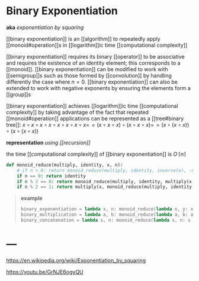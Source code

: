 # Binary Exponentiation

**aka** _exponentiation by squaring_

[[binary exponentiation]] is an [[algorithm]] to repeatedly apply [[monoid#operation]]s in [[logarithm]]ic time [[computational complexity]]

[[binary exponentiation]] requires its binary [[operator]] to be associative and requires the existence of an identity element; this corresponds to a [[monoid]]. [[binary exponentiation]] can be modified to work with [[semigroup]]s such as those formed by [[convolution]] by handling differently the case where $n = 0$. [[binary exponentiation]] can also be extended to work with negative exponents by ensuring the elements form a [[group]]s

[[binary exponentiation]] achieves [[logarithm]]ic time [[computational complexity]] by taking advantage of the fact that repeated [[monoid#operation]] applications can be represented as a [[tree#binary tree]]: $x \circ x \circ x \circ x \circ x \circ x \circ x \circ x =\!= (x \circ x \circ x) \circ (x \circ x \circ x) =\!= (x \circ (x \circ x)) \circ (x \circ (x \circ x))$

**representation** _using [[recursion]]_

the time [[computational complexity]] of [[binary exponentiation]] is $O\ \lceil n \rceil$

```python
def monoid_reduce(multiply, identity, x, n):
    # if n < 0: return monoid_reduce(multiply, identity, inverse(x), -n)  # for groups
    if n == 0: return identity
    if n % 2 == 0: return monoid_reduce(multiply, identity, multiply(x, x), n // 2)
    if n % 2 == 1: return multiply(x, monoid_reduce(multiply, identity, multiply(x, x), n // 2))
```

> **example**
>
> ```python
> binary_exponentiation = lambda x, n: monoid_reduce(lambda x, y: x * y, 1, x, n)
> binary_multiplication = lambda a, b: monoid_reduce(lambda a, b: a + b, 0, a, b)
> binary_concatenation = lambda s, n: monoid_reduce(lambda s, n: s + n, '', s, n)
> ```

# &mdash;

<https://en.wikipedia.org/wiki/Exponentiation_by_squaring>

<https://youtu.be/GrNJE6ogyQU>
